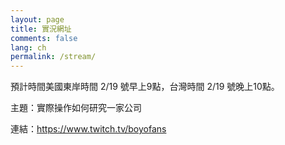 ```yaml
---
layout: page
title: 實況網址
comments: false
lang: ch
permalink: /stream/
---
```


預計時間美國東岸時間 2/19 號早上9點，台灣時間 2/19 號晚上10點。

主題：實際操作如何研究一家公司

連結：https://www.twitch.tv/boyofans